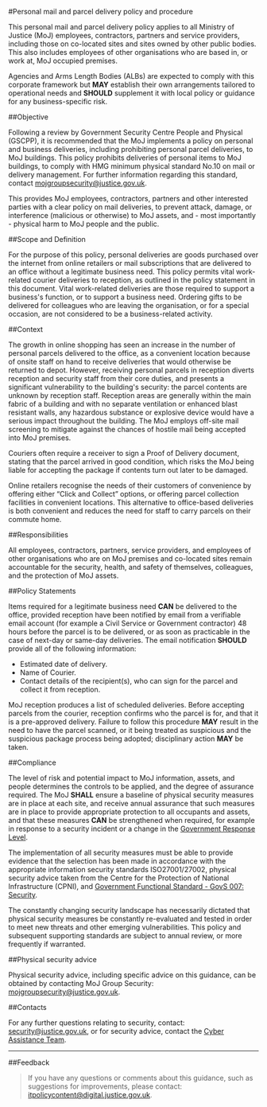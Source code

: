 #Personal mail and parcel delivery policy and procedure

This personal mail and parcel delivery policy applies to all Ministry of Justice (MoJ) employees, contractors, partners and service providers, including those on co-located sites and sites owned by other public bodies. This also includes employees of other organisations who are based in, or work at, MoJ occupied premises.

Agencies and Arms Length Bodies (ALBs) are expected to comply with this corporate framework but **MAY** establish their own arrangements tailored to operational needs and **SHOULD** supplement it with local policy or guidance for any business-specific risk.

##Objective

Following a review by Government Security Centre People and Physical (GSCPP), it is recommended that the MoJ implements a policy on personal and business deliveries, including prohibiting personal parcel deliveries, to MoJ buildings. This policy prohibits deliveries of personal items to MoJ buildings, to comply with HMG minimum physical standard No.10 on mail or delivery management. For further information regarding this standard, contact [mojgroupsecurity@justice.gov.uk](mailto:mojgroupsecurity@justice.gov.uk).

This provides MoJ employees, contractors, partners and other interested parties with a clear policy on mail deliveries, to prevent attack, damage, or interference (malicious or otherwise) to MoJ assets, and - most importantly - physical harm to MoJ people and the public.

##Scope and Definition

For the purpose of this policy, personal deliveries are goods purchased over the internet from online retailers or mail subscriptions that are delivered to an office without a legitimate business need. This policy permits vital work-related courier deliveries to reception, as outlined in the policy statement in this document. Vital work-related deliveries are those required to support a business's function, or to support a business need. Ordering gifts to be delivered for colleagues who are leaving the organisation, or for a special occasion, are not considered to be a business-related activity.

##Context

The growth in online shopping has seen an increase in the number of personal parcels delivered to the office, as a convenient location because of onsite staff on hand to receive deliveries that would otherwise be returned to depot. However, receiving personal parcels in reception diverts reception and security staff from their core duties, and presents a significant vulnerability to the building's security: the parcel contents are unknown by reception staff. Reception areas are generally within the main fabric of a building and with no separate ventilation or enhanced blast resistant walls, any hazardous substance or explosive device would have a serious impact throughout the building. The MoJ employs off-site mail screening to mitigate against the chances of hostile mail being accepted into MoJ premises.

Couriers often require a receiver to sign a Proof of Delivery document, stating that the parcel arrived in good condition, which risks the MoJ being liable for accepting the package if contents turn out later to be damaged.

Online retailers recognise the needs of their customers of convenience by offering either “Click and Collect” options, or offering parcel collection facilities in convenient locations. This alternative to office-based deliveries is both convenient and reduces the need for staff to carry parcels on their commute home.

##Responsibilities

All employees, contractors, partners, service providers, and employees of other organisations who are on MoJ premises and co-located sites remain accountable for the security, health, and safety of themselves, colleagues, and the protection of MoJ assets.

##Policy Statements

Items required for a legitimate business need **CAN** be delivered to the office, provided reception have been notified by email from a verifiable email account (for example a Civil Service or Government contractor) 48 hours before the parcel is to be delivered, or as soon as practicable in the case of next-day or same-day deliveries. The email notification **SHOULD** provide all of the following information:

* Estimated date of delivery.
* Name of Courier.
* Contact details of the recipient(s), who can sign for the parcel and collect it from reception.

MoJ reception produces a list of scheduled deliveries. Before accepting parcels from the courier, reception confirms who the parcel is for, and that it is a pre-approved delivery. Failure to follow this procedure **MAY** result in the need to have the parcel scanned, or it being treated as suspicious and the suspicious package process being adopted; disciplinary action **MAY** be taken.

##Compliance

The level of risk and potential impact to MoJ information, assets, and people determines the controls to be applied, and the degree of assurance required. The MoJ **SHALL** ensure a baseline of physical security measures are in place at each site, and receive annual assurance that such measures are in place to provide appropriate protection to all occupants and assets, and that these measures **CAN** be strengthened when required, for example in response to a security incident or a change in the [Government Response Level](https://www.mi5.gov.uk/threat-levels).

The implementation of all security measures must be able to provide evidence that the selection has been made in accordance with the appropriate information security standards ISO27001/27002, physical security advice taken from the Centre for the Protection of National Infrastructure (CPNI), and [Government Functional Standard - GovS 007: Security](https://www.gov.uk/government/publications/government-functional-standard-govs-007-security).

The constantly changing security landscape has necessarily dictated that physical security measures be constantly re-evaluated and tested in order to meet new threats and other emerging vulnerabilities. This policy and subsequent supporting standards are subject to annual review, or more frequently if warranted.

##Physical security advice

Physical security advice, including specific advice on this guidance, can be obtained by contacting MoJ Group Security: [mojgroupsecurity@justice.gov.uk](mailto:mojgroupsecurity@justice.gov.uk).

##Contacts

For any further questions relating to security, contact: [security@justice.gov.uk](mailto:security@justice.gov.uk), or for security advice, contact the [Cyber Assistance Team](mailto:CyberConsultancy@digital.justice.gov.uk).

---

##Feedback

> If you have any questions or comments about this guidance, such as suggestions for improvements, please contact: [itpolicycontent@digital.justice.gov.uk](mailto:itpolicycontent@digital.justice.gov.uk).

